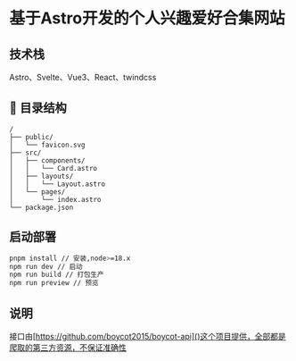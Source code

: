 # 基于Astro开发的个人兴趣爱好合集网站

## 技术栈

Astro、Svelte、Vue3、React、twindcss

## 🚀 目录结构

```text
/
├── public/
│   └── favicon.svg
├── src/
│   ├── components/
│   │   └── Card.astro
│   ├── layouts/
│   │   └── Layout.astro
│   └── pages/
│       └── index.astro
└── package.json
```
## 启动部署

```bash
pnpm install // 安装,node>=18.x
npm run dev // 启动
npm run build // 打包生产
npm run preview // 预览
```
## 说明
接口由[https://github.com/boycot2015/boycot-api]()这个项目提供，全部都是爬取的第三方资源，不保证准确性
